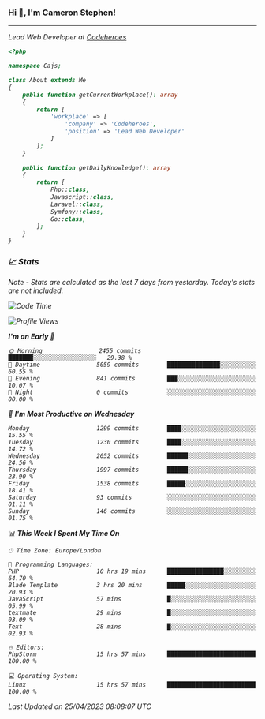 ### Hi 👋, I'm Cameron Stephen!
<hr>
<p><em>Lead Web Developer at <a href="https://codeheroes.co.uk">Codeheroes</a></p>


```php
<?php

namespace Cajs;

class About extends Me
{
    public function getCurrentWorkplace(): array
    {
        return [
            'workplace' => [
                'company' => 'Codeheroes',
                'position' => 'Lead Web Developer'
            ]
        ];
    }

    public function getDailyKnowledge(): array
    {
        return [
            Php::class,
            Javascript::class,
            Laravel::class,
            Symfony::class,
            Go::class,
        ];
    }
}
```

### 📈 Stats
<p><em>Note - Stats are calculated as the last 7 days from yesterday. Today's stats are not included.</em></p>


<!--START_SECTION:waka-->
![Code Time](http://img.shields.io/badge/Code%20Time-3%2C336%20hrs%2037%20mins-blue)

![Profile Views](http://img.shields.io/badge/Profile%20Views-0-blue)

**I'm an Early 🐤** 

```text
🌞 Morning                2455 commits        ███████░░░░░░░░░░░░░░░░░░   29.38 % 
🌆 Daytime                5059 commits        ███████████████░░░░░░░░░░   60.55 % 
🌃 Evening                841 commits         ███░░░░░░░░░░░░░░░░░░░░░░   10.07 % 
🌙 Night                  0 commits           ░░░░░░░░░░░░░░░░░░░░░░░░░   00.00 % 
```
📅 **I'm Most Productive on Wednesday** 

```text
Monday                   1299 commits        ████░░░░░░░░░░░░░░░░░░░░░   15.55 % 
Tuesday                  1230 commits        ████░░░░░░░░░░░░░░░░░░░░░   14.72 % 
Wednesday                2052 commits        ██████░░░░░░░░░░░░░░░░░░░   24.56 % 
Thursday                 1997 commits        ██████░░░░░░░░░░░░░░░░░░░   23.90 % 
Friday                   1538 commits        █████░░░░░░░░░░░░░░░░░░░░   18.41 % 
Saturday                 93 commits          ░░░░░░░░░░░░░░░░░░░░░░░░░   01.11 % 
Sunday                   146 commits         ░░░░░░░░░░░░░░░░░░░░░░░░░   01.75 % 
```


📊 **This Week I Spent My Time On** 

```text
🕑︎ Time Zone: Europe/London

💬 Programming Languages: 
PHP                      10 hrs 19 mins      ████████████████░░░░░░░░░   64.70 % 
Blade Template           3 hrs 20 mins       █████░░░░░░░░░░░░░░░░░░░░   20.93 % 
JavaScript               57 mins             █░░░░░░░░░░░░░░░░░░░░░░░░   05.99 % 
textmate                 29 mins             █░░░░░░░░░░░░░░░░░░░░░░░░   03.09 % 
Text                     28 mins             █░░░░░░░░░░░░░░░░░░░░░░░░   02.93 % 

🔥 Editors: 
PhpStorm                 15 hrs 57 mins      █████████████████████████   100.00 % 

💻 Operating System: 
Linux                    15 hrs 57 mins      █████████████████████████   100.00 % 
```


 Last Updated on 25/04/2023 08:08:07 UTC
<!--END_SECTION:waka-->
